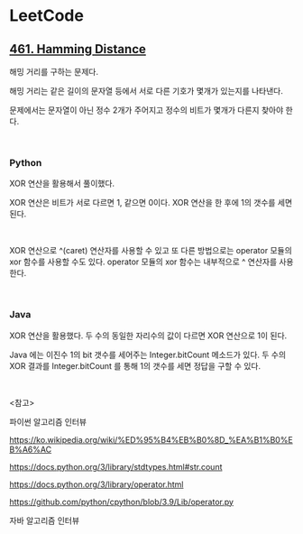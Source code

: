 # LeetCode

## [461. Hamming Distance](https://leetcode.com/problems/hamming-distance/)

해밍 거리를 구하는 문제다.

해밍 거리는 같은 길이의 문자열 등에서 서로 다른 기호가 몇개가 있는지를 나타낸다.

문제에서는 문자열이 아닌 정수 2개가 주어지고 정수의 비트가 몇개가 다른지 찾아야 한다.

<br>

### Python

XOR 연산을 활용해서 풀이했다. 

XOR 연산은 비트가 서로 다르면 1, 같으면 0이다. XOR 연산을 한 후에 1의 갯수를 세면 된다.

<br>

XOR 연산으로 ^(caret) 연산자를 사용할 수 있고 또 다른 방법으로는 operator 모듈의 xor 함수를 사용할 수도 있다. operator 모듈의 xor 함수는 내부적으로 ^ 연산자를 사용한다.

<br>

### Java

XOR 연산을 활용했다. 두 수의 동일한 자리수의 값이 다르면 XOR 연산으로 1이 된다. 

Java 에는 이진수 1의 bit 갯수를 세어주는 Integer.bitCount 메소드가 있다. 두 수의 XOR 결과를 Integer.bitCount 를 통해 1의 갯수를 세면 정답을 구할 수 있다.

<br>

<참고>

파이썬 알고리즘 인터뷰

https://ko.wikipedia.org/wiki/%ED%95%B4%EB%B0%8D_%EA%B1%B0%EB%A6%AC

https://docs.python.org/3/library/stdtypes.html#str.count

https://docs.python.org/3/library/operator.html

https://github.com/python/cpython/blob/3.9/Lib/operator.py

자바 알고리즘 인터뷰

